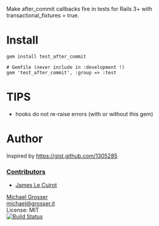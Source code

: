Make after_commit callbacks fire in tests for Rails 3+ with transactional_fixtures = true.

Install
=======

    gem install test_after_commit

    # Gemfile (never include in :development !)
    gem 'test_after_commit', :group => :test

TIPS
====
 - hooks do not re-raise errors (with or without this gem)

Author
======

Inspired by https://gist.github.com/1305285

### [Contributors](https://github.com/grosser/test_after_commit/contributors)
 - [James Le Cuirot](https://github.com/chewi)

[Michael Grosser](http://grosser.it)<br/>
michael@grosser.it<br/>
License: MIT<br/>
[![Build Status](https://travis-ci.org/grosser/test_after_commit.png)](https://travis-ci.org/grosser/test_after_commit)

